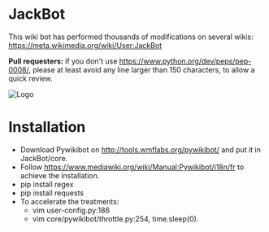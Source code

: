 JackBot
=======

This wiki bot has performed thousands of modifications on several wikis: https://meta.wikimedia.org/wiki/User:JackBot

**Pull requesters:** if you don't use https://www.python.org/dev/peps/pep-0008/, 
please at least avoid any line larger than 150 characters, to allow a quick review.

![Logo](https://upload.wikimedia.org/wikipedia/commons/f/f2/Pywikibot-logo-suggestion-mediawiki.svg)


# Installation

* Download Pywikibot on http://tools.wmflabs.org/pywikibot/ and put it in JackBot/core.
* Follow https://www.mediawiki.org/wiki/Manual:Pywikibot/i18n/fr to achieve the installation.
* pip install regex
* pip install requests
* To accelerate the treatments:
    * vim user-config.py:186
    * vim core/pywikibot/throttle.py:254, time.sleep(0).
